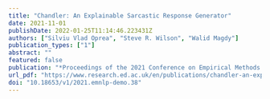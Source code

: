 ```yaml
---
title: "Chandler: An Explainable Sarcastic Response Generator"
date: 2021-11-01
publishDate: 2022-01-25T11:14:46.223431Z
authors: ["Silviu Vlad Oprea", "Steve R. Wilson", "Walid Magdy"]
publication_types: ["1"]
abstract: ""
featured: false
publication: "*Proceedings of the 2021 Conference on Empirical Methods in Natural Language Processing: System Demonstrations*"
url_pdf: "https://www.research.ed.ac.uk/en/publications/chandler-an-explainable-sarcastic-response-generator"
doi: "10.18653/v1/2021.emnlp-demo.38"
---
```


